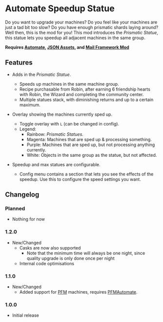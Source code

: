 # Automate Speedup Statue

Do you want to upgrade your machines? Do you feel like your machines are just a tad bit too slow? Do you have enough prismatic shards laying around?
Well then, this is the mod for you! This mod introduces the _Prismatic Statue_, this statue lets you speedup all adjacent machines in the same group.

**Requires [Automate](https://www.nexusmods.com/stardewvalley/mods/1063), [JSON Assets](https://www.nexusmods.com/stardewvalley/mods/1720), and [Mail Framework Mod](https://www.nexusmods.com/stardewvalley/mods/1536)**

## Features

* Adds in the _Prismatic Statue_.
  * Speeds up machines in the same machine group.
  * Recipe purchasable from Robin, after earning 6 friendship hearts with Robin, the Wizard and completing the community center.
  * Multiple statues stack, with diminishing returns and up to a certain maximum.

* Overlay showing the machines currently sped up.
  * Toggle overlay with `L` (can be changed in config).
  * Legend:
    * Rainbow: _Prismatic Statues_.
    * Magenta: Machines that are sped up & processing something.
    * Purple: Machines that are sped up, but not processing anything currently.
    * White: Objects in the same group as the statue, but not affected.

* Speedup and max statues are configurable.
  * Config menu contains a section that lets you see the effects of the speedup. Use this to configure the speed settings you want.

## Changelog

### Planned

* Nothing for now

### 1.2.0
* New/Changed
  * Casks are now also supported
    * Note that the minimum time will always be one night, since quality upgrade is only done once per night
  * Internal code optimisations

### 1.1.0
* New/Changed
  * Added support for [PFM](https://www.nexusmods.com/stardewvalley/mods/4970) machines, requires [PFMAutomate](https://www.nexusmods.com/stardewvalley/mods/5038).

### 1.0.0

* Initial release


